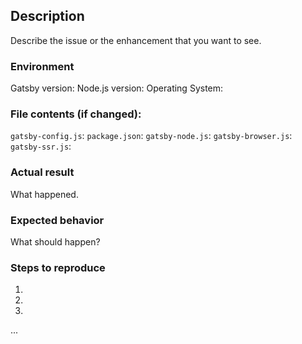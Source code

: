 <!-- 
  If you reached here it means that you want to contribute to the project.
  Thank you for contribute with Gatsby!
  
  The purpose of this document is to standardize the structure of new issues, so we can
  track it easily. To make it easier for us to help you please enter detailed information below.
  
  Useful Links:
  - Documentation: https://www.gatsbyjs.org/docs/
  - Documentation (v0): https://github.com/gatsbyjs/gatsby/blob/v0.12.48/docs/index.md
  - How to Contribute: https://www.gatsbyjs.org/docs/how-to-contribute/
  - Become a Sponsor: https://opencollective.com/gatsby#sponsor
  
  Before opening an issue, take a look at the Issues section (https://github.com/gatsbyjs/gatsby/issues)
  and make sure that you're not going to open an existing one. If doesn't exist, then use the
  template below.
-->

## Description
Describe the issue or the enhancement that you want to see.

### Environment
Gatsby version: 
Node.js version: 
Operating System:

### File contents (if changed):
`gatsby-config.js`: <!-- code block or not changed -->
`package.json`: <!-- code block or not changed -->
`gatsby-node.js`: <!-- code block or not changed -->
`gatsby-browser.js`: <!-- code block or not changed -->
`gatsby-ssr.js`: <!-- code block or not changed -->

### Actual result
What happened.

### Expected behavior
What should happen?

### Steps to reproduce
1.
2.
3.
...
